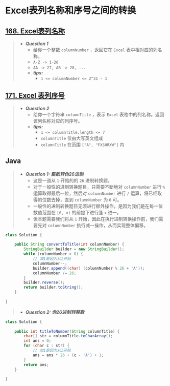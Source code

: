 # Excel表列名称和序号之间的转换

## [168. Excel表列名称](https://leetcode.cn/problems/excel-sheet-column-title/)

> - ***Question 1***
>   - 给你一个整数 `columnNumber` ，返回它在 `Excel` 表中相对应的列名称。
>   - `A-Z -> 1-26`
>   - `AA -> 27, AB -> 28, ...`
>   - ***tips:***
>     - `1 <= columnNumber <= 2^31 - 1`

## [171. Excel 表列序号](https://leetcode.cn/problems/excel-sheet-column-number/)

> - ***Question 2***
>   - 给你一个字符串 `columnTitle` ，表示 `Excel` 表格中的列名称。返回该列名称对应的列序号。
>   - ***tips:***
>     - `1 <= columnTitle.length <= 7`
>     - `columnTitle` 仅由大写英文组成
>     - `columnTitle` 在范围 `["A", "FXSHRXW"]` 内

## Java

> - ***Question 1: 整数转伪26进制***
>   - 这是一道从 `1` 开始的的 `26` 进制转换题。
>   - 对于一般性的进制转换题目，只需要不断地对 `columnNumber` 进行 `%` 运算取得最后一位，然后对 `columnNumber` 进行 `/` 运算，将已经取得的位数去掉，直到 `columnNumber` 为 `0` 可。
>   - 一般性的进制转换题目无须进行额外操作，是因为我们是在每一位数值范围在 `[0, x)` 的前提下进行逢 `x` 进一。
>   - 但本题需要我们将从 `1` 开始，因此在执行进制转换操作前，我们需要先对 `columnNumber` 执行减一操作，从而实现整体偏移。

```java
class Solution {
    
    public String convertToTitle(int columnNumber) {
        StringBuilder builder = new StringBuilder();
        while (columnNumber > 0) {
            // 减1是因为从1开始
            columnNumber--;
            builder.append((char) (columnNumber % 26 + 'A'));
            columnNumber /= 26;
        }
        builder.reverse();
        return builder.toString();
    }
    
}
```

> - ***Question 2: 伪26进制转整数***

```java
class Solution {
    
    public int titleToNumber(String columnTitle) {
        char[] str = columnTitle.toCharArray();
        int ans = 0;
        for (char c : str) {
            // 加1是因为从1开始
            ans = ans * 26 + (c - 'A') + 1;
        }
        return ans;
    }
    
}
```
